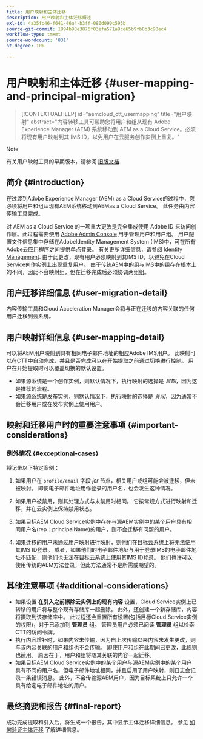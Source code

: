 ```yaml
---
title: 用户映射和主体迁移
description: 用户映射和主体迁移概述
exl-id: 4a35fc46-f641-46a4-b3ff-080d090c593b
source-git-commit: 1994b90e3876f03efa571a9ce65b9fb8b3c90ec4
workflow-type: tm+mt
source-wordcount: '831'
ht-degree: 10%

---
```


# 用户映射和主体迁移 {#user-mapping-and-principal-migration}

>[!CONTEXTUALHELP]
>id="aemcloud_ctt_usermapping"
>title="用户映射"
>abstract="内容转移工具可帮助您将用户和组从现有 Adobe Experience Manager (AEM) 系统移动到 AEM as a Cloud Service。必须将现有用户映射到其 IMS ID，以免用户在云服务创作实例上重复。"

>[!NOTE]
>有关用户映射工具的早期版本，请参阅 [旧版文档](/help/journey-migration/content-transfer-tool/user-mapping-tool-legacy/considerations-user-mapping-tool-legacy.md).

## 简介 {#introduction}

在过渡到Adobe Experience Manager (AEM) as a Cloud Service的过程中，您必须将用户和组从现有AEM系统移动到AEMas a Cloud Service。 此任务由内容传输工具完成。

对 AEM as a Cloud Service 的一项重大更改是完全集成使用 Adobe ID 来访问创作层。此过程需要使用 [Adobe Admin Console](https://helpx.adobe.com/cn/enterprise/using/admin-console.html) 用于管理用户和用户组。 用户配置文件信息集中存储在AdobeIdentity Management System (IMS)中，可在所有Adobe云应用程序之间提供单点登录。 有关更多详细信息，请参阅 [Identity Management](https://experienceleague.adobe.com/docs/experience-manager-cloud-service/content/overview/what-is-new-and-different.html#identity-management). 由于此更改，现有用户必须映射到其IMS ID，以避免在Cloud Service创作实例上出现重复用户。 由于传统AEM中的组与IMS中的组存在根本上的不同，因此不会映射组，但在迁移完成后必须协调两组组。

## 用户迁移详细信息 {#user-migration-detail}

内容传输工具和Cloud Acceleration Manager会将与正在迁移的内容关联的任何用户迁移到云系统。

## 用户映射详细信息 {#user-mapping-detail}

可以将AEM用户映射到具有相同电子邮件地址的相应Adobe IMS用户。  此映射可以在CTT中自动完成，并且是否完成可以在开始提取之前通过切换进行控制。 用户在开始提取时可以覆盖切换的默认设置。

* 如果源系统是一个创作实例，则默认情况下，执行映射的选择是 _日期_，因为这是推荐的流程。
* 如果源系统是发布实例，则默认情况下，执行映射的选择是 _关闭_，因为通常不会迁移用户或在发布实例上使用用户。

## 映射和迁移用户时的重要注意事项 {#important-considerations}


### 例外情况 {#exceptional-cases}

将记录以下特定案例：

1. 如果用户在 `profile/email` 字段 *jcr* 节点，相关用户或组可能会被迁移，但未被映射。 即使电子邮件地址用作登录的用户名，也会发生这种情况。

1. 如果用户被禁用，则其处理方式与未禁用时相同。 它按常规方式进行映射和迁移，并在云实例上保持禁用状态。

1. 如果目标AEM Cloud Service实例中存在与源AEM实例中的某个用户具有相同用户名(rep：principalName)的用户，则不会迁移有问题的用户。

1. 如果迁移的用户未通过用户映射进行映射，则他们在目标云系统上将无法使用其IMS ID登录。 或者，如果他们的电子邮件地址与用于登录IMS的电子邮件地址不匹配，则他们也无法在目标云系统上使用其IMS ID登录。 他们也许可以使用传统的AEM方法登录，但此方法通常不是所需或期望的。


## 其他注意事项 {#additional-considerations}

* 如果设置 **在引入之前擦除云实例上的现有内容** 设置，Cloud Service实例上已转移的用户将与整个现有存储库一起删除。 此外，还创建一个新存储库，内容将摄取到该存储库中。 此过程还会重置所有设置(包括目标Cloud Service实例的权限)，对于已添加到 **管理员** 组。 管理员用户必须已阅读 **管理员** 组以检索CTT的访问令牌。
* 执行内容增补时，如果内容未传输，因为自上次传输以来内容未发生更改，则与该内容关联的用户和组也不会传输。 即使用户和组在此期间已更改，此规则也适用。 原因在于，用户和组将随其关联的内容一起迁移。
* 如果目标AEM Cloud Service实例中的某个用户与源AEM实例中的某个用户具有不同的用户名，但电子邮件地址相同，并且启用了用户映射，则日志会记录一条错误消息。 此外，不会传输源AEM用户，因为目标系统上只允许一个具有给定电子邮件地址的用户。

## 最终摘要和报告 {#final-report}

成功完成提取和引入后，将生成一个报告，其中显示主体迁移详细信息。 参见 [如何验证主体迁移](/help/journey-migration/content-transfer-tool/using-content-transfer-tool/validating-content-transfers.md#how-to-validate-principal-migration) 了解详细信息。

